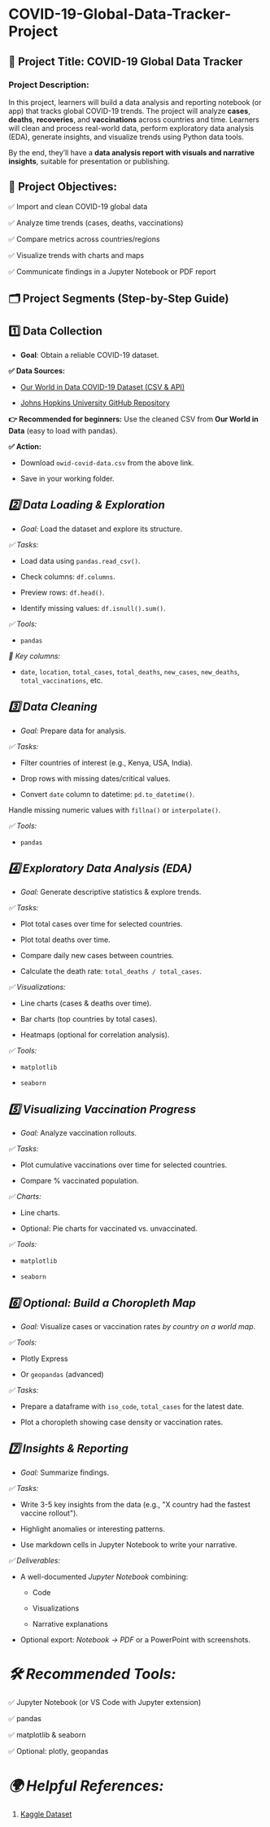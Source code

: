 # COVID-19-Global-Data-Tracker-Project

## 📝 Project Title: COVID-19 Global Data Tracker
### Project Description:
In this project, learners will build a data analysis and reporting notebook (or app) that tracks global COVID-19 trends. The project will analyze **cases**, **deaths**, **recoveries**, and **vaccinations** across countries and time. Learners will clean and process real-world data, perform exploratory data analysis (EDA), generate insights, and visualize trends using Python data tools.

By the end, they’ll have a **data analysis report with visuals and narrative insights**, suitable for presentation or publishing.

## **🚩 Project Objectives:**

✅ Import and clean COVID-19 global data

✅ Analyze time trends (cases, deaths, vaccinations)

✅ Compare metrics across countries/regions

✅ Visualize trends with charts and maps

✅ Communicate findings in a Jupyter Notebook or PDF report


## **🗂️ Project Segments (Step-by-Step Guide)**
## **1️⃣ Data Collection**
* **Goal**: Obtain a reliable COVID-19 dataset.

**✅ Data Sources:**

* [Our World in Data COVID-19 Dataset (CSV & API)](https://www.kaggle.com/datasets)

* [Johns Hopkins University GitHub Repository](https://github.com/CSSEGISandData/COVID-19)

**👉 Recommended for beginners:** Use the cleaned CSV from **Our World in Data** (easy to load with pandas).

**✅ Action:**

* Download `owid-covid-data.csv` from the above link.

* Save in your working folder.

## *2️⃣ Data Loading & Exploration*

* *Goal:* Load the dataset and explore its structure.

*✅ Tasks:*

* Load data using `pandas.read_csv()`.

* Check columns: `df.columns`.

* Preview rows: `df.head()`.

* Identify missing values: `df.isnull().sum()`.

*✅ Tools:*

* `pandas`

*📌 Key columns:*

* `date`, `location`, `total_cases`, `total_deaths`, `new_cases`, `new_deaths`, `total_vaccinations`, etc.


## *3️⃣ Data Cleaning*

* *Goal:* Prepare data for analysis.

*✅ Tasks:*

* Filter countries of interest (e.g., Kenya, USA, India).

* Drop rows with missing dates/critical values.

* Convert `date` column to datetime: `pd.to_datetime()`.

Handle missing numeric values with `fillna()` or `interpolate()`.

*✅ Tools:*

* `pandas`

## *4️⃣ Exploratory Data Analysis (EDA)*

* *Goal:* Generate descriptive statistics & explore trends.

*✅ Tasks:*

* Plot total cases over time for selected countries.

* Plot total deaths over time.

* Compare daily new cases between countries.

* Calculate the death rate: `total_deaths / total_cases`.

*✅ Visualizations:*

* Line charts (cases & deaths over time).

* Bar charts (top countries by total cases).

* Heatmaps (optional for correlation analysis).

*✅ Tools:*

* `matplotlib`

* `seaborn`

## *5️⃣ Visualizing Vaccination Progress*

* *Goal:* Analyze vaccination rollouts.

*✅ Tasks:*

* Plot cumulative vaccinations over time for selected countries.

* Compare % vaccinated population.

*✅ Charts:*

* Line charts.

* Optional: Pie charts for vaccinated vs. unvaccinated.

*✅ Tools:*

* `matplotlib`

* `seaborn`

## *6️⃣ Optional: Build a Choropleth Map*

* *Goal:* Visualize cases or vaccination rates *by country on a world map*.

*✅ Tools:*

* Plotly Express

* Or `geopandas` (advanced)

*✅ Tasks:*

* Prepare a dataframe with `iso_code`, `total_cases` for the latest date.

* Plot a choropleth showing case density or vaccination rates.

## *7️⃣ Insights & Reporting*

* *Goal:* Summarize findings.

*✅ Tasks:*

* Write 3-5 key insights from the data (e.g., "X country had the fastest vaccine rollout").

* Highlight anomalies or interesting patterns.

* Use markdown cells in Jupyter Notebook to write your narrative.

*✅ Deliverables:*

* A well-documented *Jupyter Notebook* combining:

    * Code

    * Visualizations

    * Narrative explanations

* Optional export: *Notebook → PDF* or a PowerPoint with screenshots.

# *🛠️ Recommended Tools:*

✅ Jupyter Notebook (or VS Code with Jupyter extension)

✅ pandas

✅ matplotlib & seaborn

✅ Optional: plotly, geopandas



# *🌍 Helpful References:*

1. [Kaggle Dataset](https://www.kaggle.com/datasets)
